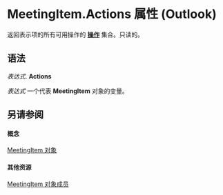 
# MeetingItem.Actions 属性 (Outlook)

返回表示项的所有可用操作的 **[操作](b0903aa4-9b75-5311-d0a5-5ff4a5e29c79.md)** 集合。只读的。


## 语法

 _表达式_. **Actions**

 _表达式_ 一个代表 **MeetingItem** 对象的变量。


## 另请参阅


#### 概念


[MeetingItem 对象](b75730f5-b395-3d66-5acd-b64fd8fcd78f.md)
#### 其他资源


[MeetingItem 对象成员](9ae6a19d-d326-4c37-90d8-5ed9933672a0.md)